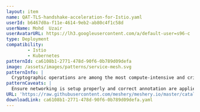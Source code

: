```yaml
---
layout: item
name: QAT-TLS-handshake-acceleration-for-Istio.yaml
userId: b6467d0a-f11e-4614-9eb2-ab80c4f1c58d
userName: Mohd  Uzair
userAvatarURL: https://lh3.googleusercontent.com/a/default-user=s96-c
type: Deployment
compatibility: 
        - Istio
        - Kubernetes
patternId: ca6108b1-2771-478d-90f6-0b789d09defa
image: /assets/images/patterns/service-mesh.svg
patternInfo: |
  Cryptographic operations are among the most compute-intensive and critical operations when it comes to secured connections. Istio uses Envoy as the “gateways/sidecar” to handle secure connections and intercept the traffic. Depending upon use cases, when an ingress gateway must handle a large number of incoming TLS and secured service-to-service connections through sidecar proxies, the load on Envoy increases. The potential performance depends on many factors, such as size of the cpuset on which Envoy is running, incoming traffic patterns, and key size. These factors can impact Envoy serving many new incoming TLS requests. To achieve performance improvements and accelerated handshakes, a new feature was introduced in Envoy 1.20 and Istio 1.14. It can be achieved with 3rd Gen Intel® Xeon® Scalable processors, the Intel® Integrated Performance Primitives (Intel® IPP) crypto library, CryptoMB Private Key Provider Method support in Envoy, and Private Key Provider configuration in Istio using ProxyConfig.
patternCaveats: |
  Ensure networking is setup properly and correct annotation are applied to each resource for custom Intel configuration
URL: 'https://raw.githubusercontent.com/meshery/meshery.io/master/catalog/ca6108b1-2771-478d-90f6-0b789d09defa.yaml'
downloadLink: ca6108b1-2771-478d-90f6-0b789d09defa.yaml
---
```

